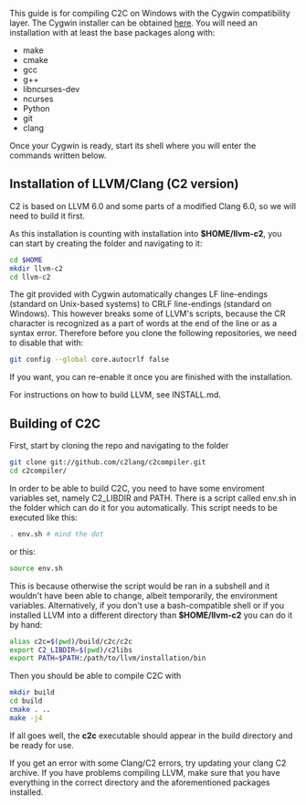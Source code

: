 This guide is for compiling C2C on Windows with the Cygwin compatibility layer.
The Cygwin installer can be obtained [here](https://cygwin.com/install.html).
You will need an installation with at least the base packages along with:
* make
* cmake
* gcc
* g++
* libncurses-dev
* ncurses
* Python
* git
* clang

Once your Cygwin is ready, start its shell where you will enter the commands
written below.

## Installation of LLVM/Clang (C2 version)
C2 is based on LLVM 6.0 and some parts of a modified Clang 6.0,
so we will need to build it first.

As this installation is counting with installation into **$HOME/llvm-c2**, you can start by creating
the folder and navigating to it:

```bash
cd $HOME
mkdir llvm-c2
cd llvm-c2
```

The git provided with Cygwin automatically changes LF line-endings (standard on Unix-based systems)
to CRLF line-endings (standard on Windows). This however breaks some of LLVM's scripts, because the
CR character is recognized as a part of words at the end of the line or as a syntax error. Therefore
before you clone the following repositories, we need to disable that with:

```bash
git config --global core.autocrlf false
```

If you want, you can re-enable it once you are finished with the installation.

For instructions on how to build LLVM, see INSTALL.md.

## Building of C2C

First, start by cloning the repo and navigating to the folder
```bash
git clone git://github.com/c2lang/c2compiler.git
cd c2compiler/
```

In order to be able to build C2C, you need to have some enviroment variables set, namely
C2_LIBDIR and PATH. There is a script called env.sh in the folder which can do it
for you automatically. This script needs to be executed like this:
```bash
. env.sh # mind the dot
```
or this:
```bash
source env.sh
```

This is because otherwise the script would be ran in a subshell and it wouldn't have been
able to change, albeit temporarily, the environment variables. Alternatively, if you don't use
a bash-compatible shell or if you installed LLVM into a different directory than **$HOME/llvm-c2**
you can do it by hand:
```bash
alias c2c=$(pwd)/build/c2c/c2c
export C2_LIBDIR=$(pwd)/c2libs
export PATH=$PATH:/path/to/llvm/installation/bin
```

Then you should be able to compile C2C with
```bash
mkdir build
cd build
cmake . ..
make -j4
```
If all goes well, the **c2c** executable should appear in the build directory and be ready for use.

If you get an error with some Clang/C2 errors, try updating your clang C2 archive. If you have problems
compiling LLVM, make sure that you have everything in the correct directory and the aforementioned packages
installed.
